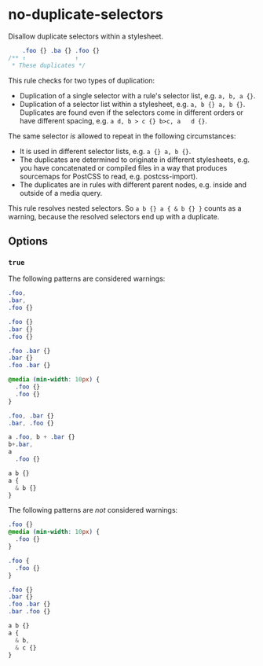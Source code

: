 # no-duplicate-selectors

Disallow duplicate selectors within a stylesheet.

```css
    .foo {} .ba {} .foo {}
/** ↑              ↑
 * These duplicates */
```

This rule checks for two types of duplication:

- Duplication of a single selector with a rule's selector list, e.g. `a, b, a {}`.
- Duplication of a selector list within a stylesheet, e.g. `a, b {} a, b {}`. Duplicates are found even if the selectors come in different orders or have different spacing, e.g. `a d, b > c {} b>c, a   d {}`.

The same selector *is* allowed to repeat in the following circumstances:

- It is used in different selector lists, e.g. `a {} a, b {}`.
- The duplicates are determined to originate in different stylesheets, e.g. you have concatenated or compiled files in a way that produces sourcemaps for PostCSS to read, e.g. postcss-import).
- The duplicates are in rules with different parent nodes, e.g. inside and outside of a media query.

This rule resolves nested selectors. So `a b {} a { & b {} }` counts as a warning, because the resolved selectors end up with a duplicate.

## Options

### `true`

The following patterns are considered warnings:

```css
.foo,
.bar,
.foo {}
```

```css
.foo {}
.bar {}
.foo {}
```

```css
.foo .bar {}
.bar {}
.foo .bar {}
```

```css
@media (min-width: 10px) {
  .foo {}
  .foo {}
}
```

```css
.foo, .bar {}
.bar, .foo {}
```

```css
a .foo, b + .bar {}
b+.bar,
a
  .foo {}
```

```css
a b {}
a {
  & b {}
}
```

The following patterns are *not* considered warnings:

```css
.foo {}
@media (min-width: 10px) {
  .foo {}
}
```

```css
.foo {
  .foo {}
}
```

```css
.foo {}
.bar {}
.foo .bar {}
.bar .foo {}
```

```css
a b {}
a {
  & b,
  & c {}
}
```

